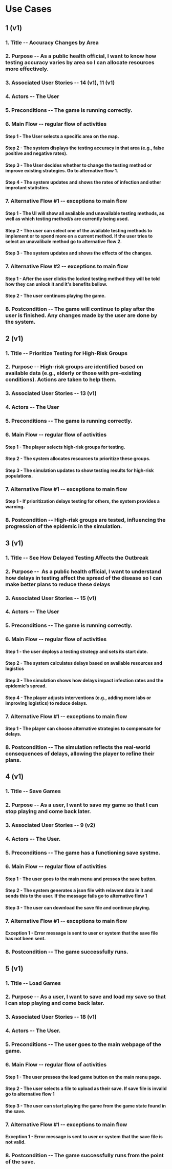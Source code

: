 
# Use Cases

## 1 (v1)

### 1. Title -- Accuracy Changes by Area 

### 2. Purpose --  As a public health official, I want to know how testing accuracy varies by area so I can allocate resources more effectively.   

### 3. Associated User Stories -- 14 (v1), 11 (v1)

### 4. Actors -- The User

### 5. Preconditions -- The game is running correctly.

### 6. Main Flow -- regular flow of activities

#### Step 1 - The User selects a specific area on the map.  

#### Step 2 - The system displays the testing accuracy in that area (e.g., false positive and negative rates).

#### Step 3 - The User decides whether to change the testing method or improve existing strategies. Go to alternative flow 1.  

#### Step 4 - The system updates and shows the rates of infection and other improtant statistics.  

### 7. Alternative Flow #1 -- exceptions to main flow

#### Step 1 - The UI will show all available and unavailable testing methods, as well as which testing method/s are currently being used.

#### Step 2 - The user can select one of the available testing methods to implement or to spend more on a current method. If the user tries to select an unavalibale method go to alternative flow 2.

#### Step 3 - The system updates and shows the effects of the changes. 

### 7. Alternative Flow #2 -- exceptions to main flow

#### Step 1 - After the user clicks the locked testing method they will be told how they can unlock it and it's benefits bellow.

#### Step 2 - The user continues playing the game.

### 8. Postcondition -- The game will continue to play after the user is finished. Any changes made by the user are done by the system.


## 2 (v1)

### 1. Title -- Prioritize Testing for High-Risk Groups  

### 2. Purpose --  High-risk groups are identified based on available data (e.g., elderly or those with pre-existing conditions). Actions are taken to help them. 

### 3. Associated User Stories -- 13 (v1)

### 4. Actors -- The User

### 5. Preconditions -- The game is running correctly.

### 6. Main Flow -- regular flow of activities

#### Step 1 - The player selects high-risk groups for testing.    

#### Step 2 - The system allocates resources to prioritize these groups. 

#### Step 3 - The simulation updates to show testing results for high-risk populations.   

### 7. Alternative Flow #1 -- exceptions to main flow

#### Step 1 - If prioritization delays testing for others, the system provides a warning. 

### 8. Postcondition -- High-risk groups are tested, influencing the progression of the epidemic in the simulation. 


## 3 (v1)

### 1. Title -- See How Delayed Testing Affects the Outbreak    

### 2. Purpose --   As a public health official, I want to understand how delays in testing affect the spread of the disease so I can make better plans to reduce these delays

### 3. Associated User Stories -- 15 (v1)

### 4. Actors -- The User

### 5. Preconditions -- The game is running correctly.

### 6. Main Flow -- regular flow of activities

#### Step 1 - the user deploys a testing strategy and sets its start date.     

#### Step 2 - The system calculates delays based on available resources and logistics

#### Step 3 - The simulation shows how delays impact infection rates and the epidemic’s spread. 

#### Step 4 - The player adjusts interventions (e.g., adding more labs or improving logistics) to reduce delays. 

### 7. Alternative Flow #1 -- exceptions to main flow

#### Step 1 - The player can choose alternative strategies to compensate for delays.   

### 8. Postcondition --   The simulation reflects the real-world consequences of delays, allowing the player to refine their plans.   



## 4 (v1)

### 1.  Title -- Save Games 

### 2. Purpose -- As a user, I want to save my game so that I can stop playing and come back later. 

### 3. Associated User Stories -- 9 (v2)

### 4. Actors -- The User.

### 5. Preconditions -- The game has a functioning save systme.

### 6. Main Flow -- regular flow of activities

#### Step 1 - The user goes to the main menu and presses the save button.

#### Step 2 - The system generates a json file with relavent data in it and sends this to the user. If the message fails go to alternative flow 1

#### Step 3 - The user can download the save file and continue playing.

### 7. Alternative Flow #1 -- exceptions to main flow

#### Exception 1 - Error message is sent to user or system that the save file has not been sent.

### 8. Postcondition -- The game successfully runs.



## 5 (v1)

### 1.  Title -- Load Games 

### 2. Purpose -- As a user, I want to save and load my save so that I can stop playing and come back later. 

### 3. Associated User Stories -- 18 (v1)

### 4. Actors -- The User.

### 5. Preconditions -- The user goes to the main webpage of the game.

### 6. Main Flow -- regular flow of activities

#### Step 1 - The user presses the load game button on the main menu page.

#### Step 2 - The user selects a file to upload as their save. If save file is invalid go to alternative flow 1

#### Step 3 - The user can start playing the game from the game state found in the save.

### 7. Alternative Flow #1 -- exceptions to main flow

#### Exception 1 - Error message is sent to user or system that the save file is not valid.

### 8. Postcondition -- The game successfully runs from the point of the save.
